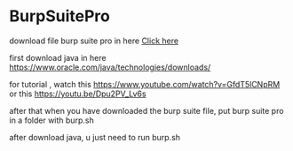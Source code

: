# BurpSuitePro

download file burp suite pro in here [Click here](https://mega.nz/folder/tw42hBCA#Gtb_zXM6RGItgfSd1Q89ow)

first download java in here https://www.oracle.com/java/technologies/downloads/

for tutorial , watch this https://www.youtube.com/watch?v=GfdT5lCNpRM or this https://youtu.be/Dpu2PV_Lv6s

after that when you have downloaded the burp suite file, put burp suite pro in a folder with burp.sh

after download java, u just need to run burp.sh
